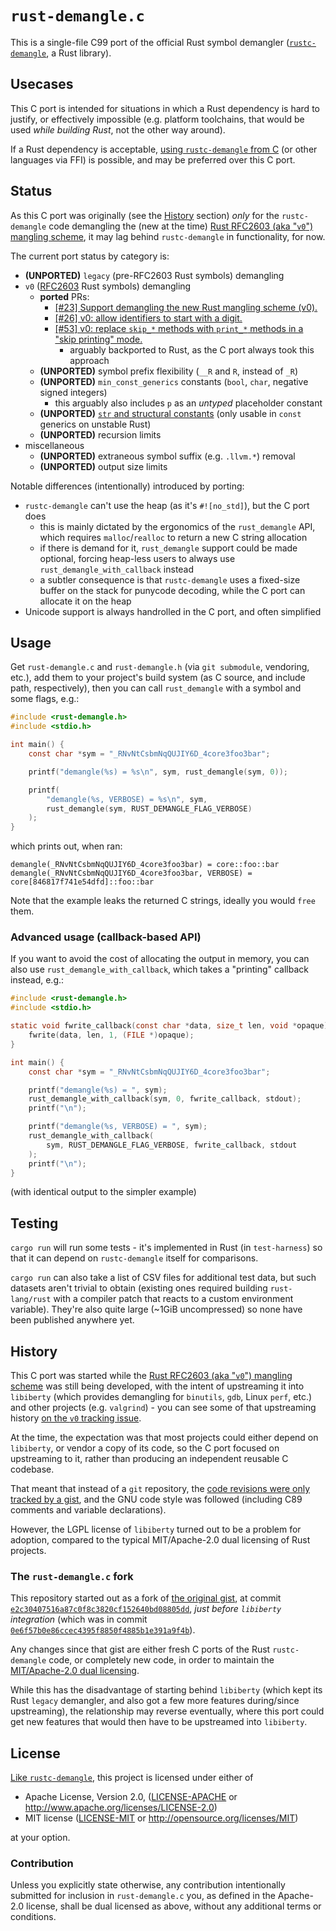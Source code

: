 # `rust-demangle.c`

This is a single-file C99 port of the official Rust symbol demangler ([`rustc-demangle`](https://github.com/rust-lang/rustc-demangle), a Rust library).

## Usecases

This C port is intended for situations in which a Rust dependency is hard to
justify, or effectively impossible (e.g. platform toolchains, that would be used
*while building Rust*, not the other way around).

If a Rust dependency is acceptable, [using `rustc-demangle` from C](https://github.com/rust-lang/rustc-demangle#usage-from-non-rust-languages)
(or other languages via FFI) is possible, and may be preferred over this C port.

## Status

As this C port was originally (see the [History](#history) section) *only* for the
`rustc-demangle` code demangling the (new at the time) [Rust RFC2603 (aka "`v0`") mangling scheme](https://rust-lang.github.io/rfcs/2603-rust-symbol-name-mangling-v0.html),
it may lag behind `rustc-demangle` in functionality, for now.

The current port status by category is:
* **(UNPORTED)** `legacy` (pre-RFC2603 Rust symbols) demangling
* `v0` ([RFC2603](https://rust-lang.github.io/rfcs/2603-rust-symbol-name-mangling-v0.html) Rust symbols) demangling
  * **ported** PRs:
    * [[#23] Support demangling the new Rust mangling scheme (v0).](https://github.com/rust-lang/rustc-demangle/pull/23)
    * [[#26] v0: allow identifiers to start with a digit.](https://github.com/rust-lang/rustc-demangle/pull/26)
    * [[#53] v0: replace `skip_*` methods with `print_*` methods in a "skip printing" mode.](https://github.com/rust-lang/rustc-demangle/pull/53)
      * arguably backported to Rust, as the C port always took this approach
  * **(UNPORTED)** symbol prefix flexibility (`__R` and `R`, instead of `_R`)
  * **(UNPORTED)** `min_const_generics` constants (`bool`, `char`, negative signed integers)
    * this arguably also includes `p` as an *untyped* placeholder constant
  * **(UNPORTED)** [`str` and structural constants](https://github.com/rust-lang/rfcs/pull/3161)
    (only usable in `const` generics on unstable Rust)
  * **(UNPORTED)** recursion limits
* miscellaneous
  * **(UNPORTED)** extraneous symbol suffix (e.g. `.llvm.*`) removal
  * **(UNPORTED)** output size limits

Notable differences (intentionally) introduced by porting:
* `rustc-demangle` can't use the heap (as it's `#![no_std]`), but the C port does
  * this is mainly dictated by the ergonomics of the `rust_demangle` API, which
    requires `malloc`/`realloc` to return a new C string allocation
  * if there is demand for it, `rust_demangle` support could be made optional,
    forcing heap-less users to always use `rust_demangle_with_callback` instead
  * a subtler consequence is that `rustc-demangle` uses a fixed-size buffer on
    the stack for punycode decoding, while the C port can allocate it on the heap
* Unicode support is always handrolled in the C port, and often simplified

## Usage

Get `rust-demangle.c` and `rust-demangle.h` (via `git submodule`, vendoring, etc.),
add them to your project's build system (as C source, and include path, respectively),
then you can call `rust_demangle` with a symbol and some flags, e.g.:
```c
#include <rust-demangle.h>
#include <stdio.h>

int main() {
    const char *sym = "_RNvNtCsbmNqQUJIY6D_4core3foo3bar";

    printf("demangle(%s) = %s\n", sym, rust_demangle(sym, 0));

    printf(
        "demangle(%s, VERBOSE) = %s\n", sym,
        rust_demangle(sym, RUST_DEMANGLE_FLAG_VERBOSE)
    );
}
```
which prints out, when ran:
```
demangle(_RNvNtCsbmNqQUJIY6D_4core3foo3bar) = core::foo::bar
demangle(_RNvNtCsbmNqQUJIY6D_4core3foo3bar, VERBOSE) = core[846817f741e54dfd]::foo::bar
```

Note that the example leaks the returned C strings, ideally you would `free` them.

### Advanced usage (callback-based API)

If you want to avoid the cost of allocating the output in memory, you can also
use `rust_demangle_with_callback`, which takes a "printing" callback instead, e.g.:
```c
#include <rust-demangle.h>
#include <stdio.h>

static void fwrite_callback(const char *data, size_t len, void *opaque) {
    fwrite(data, len, 1, (FILE *)opaque);
}

int main() {
    const char *sym = "_RNvNtCsbmNqQUJIY6D_4core3foo3bar";

    printf("demangle(%s) = ", sym);
    rust_demangle_with_callback(sym, 0, fwrite_callback, stdout);
    printf("\n");

    printf("demangle(%s, VERBOSE) = ", sym);
    rust_demangle_with_callback(
        sym, RUST_DEMANGLE_FLAG_VERBOSE, fwrite_callback, stdout
    );
    printf("\n");
}
```
(with identical output to the simpler example)

## Testing

`cargo run` will run some tests - it's implemented in Rust (in `test-harness`)
so that it can depend on `rustc-demangle` itself for comparisons.

`cargo run` can also take a list of CSV files for additional test data, but such
datasets aren't trivial to obtain (existing ones required building `rust-lang/rust`
with a compiler patch that reacts to a custom environment variable).
They're also quite large (~1GiB uncompressed) so none have been published anywhere yet.

## History

This C port was started while the [Rust RFC2603 (aka "`v0`") mangling scheme](https://rust-lang.github.io/rfcs/2603-rust-symbol-name-mangling-v0.html)
was still being developed, with the intent of upstreaming it into `libiberty`
(which provides demangling for `binutils`, `gdb`, Linux `perf`, etc.) and other
projects (e.g. `valgrind`) - you can see some of that upstreaming history
[on the `v0` tracking issue](https://github.com/rust-lang/rust/issues/60705).

At the time, the expectation was that most projects could either depend on
`libiberty`, or vendor a copy of its code, so the C port focused on upstreaming
to it, rather than producing an independent reusable C codebase.

That meant that instead of a `git` repository, the [code revisions were only tracked by a gist](https://gist.github.com/eddyb/c41a69378750a433767cf53fe2316768/revisions),
and the GNU code style was followed (including C89 comments and variable declarations).

However, the LGPL license of `libiberty` turned out to be a problem for adoption,
compared to the typical MIT/Apache-2.0 dual licensing of Rust projects.

### The `rust-demangle.c` fork

This repository started out as a fork of [the original gist](https://gist.github.com/eddyb/c41a69378750a433767cf53fe2316768/revisions), at commit [`e2c30407516a87c0f8c3820cf152640bd08805dd`](https://github.com/LykenSol/rust-demangle.c/commit/e2c30407516a87c0f8c3820cf152640bd08805dd), *just before `libiberty`
integration* (which was in commit [`0e6f57b0e86ccec4395f8850f4885b1e391a9f4b`](https://gist.github.com/eddyb/c41a69378750a433767cf53fe2316768/0e6f57b0e86ccec4395f8850f4885b1e391a9f4b)).

Any changes since that gist are either fresh C ports of the Rust `rustc-demangle`
code, or completely new code, in order to maintain the [MIT/Apache-2.0 dual licensing](#license).

While this has the disadvantage of starting behind `libiberty` (which kept its
Rust `legacy` demangler, and also got a few more features during/since upstreaming),
the relationship may reverse eventually, where this port could get new features
that would then have to be upstreamed into `libiberty`.

## License

[Like `rustc-demangle`](https://github.com/rust-lang/rustc-demangle#license), this project is licensed under either of

 * Apache License, Version 2.0, ([LICENSE-APACHE](LICENSE-APACHE) or
   http://www.apache.org/licenses/LICENSE-2.0)
 * MIT license ([LICENSE-MIT](LICENSE-MIT) or
   http://opensource.org/licenses/MIT)

at your option.

### Contribution

Unless you explicitly state otherwise, any contribution intentionally submitted
for inclusion in `rust-demangle.c` you, as defined in the Apache-2.0 license, shall
be dual licensed as above, without any additional terms or conditions.
